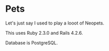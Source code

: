 # Pets

Let's just say I used to play a looot of Neopets.

This uses Ruby 2.3.0 and Rails 4.2.6.

Database is PostgreSQL.